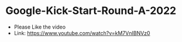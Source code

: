 # Google-Kick-Start-Round-A-2022
* Please Like the video
* Link: https://www.youtube.com/watch?v=kM7VnIBNVz0
